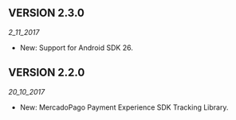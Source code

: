 ## VERSION 2.3.0

_2_11_2017_

* New: Support for Android SDK 26.

## VERSION 2.2.0

_20_10_2017_

* New: MercadoPago Payment Experience SDK Tracking Library.
